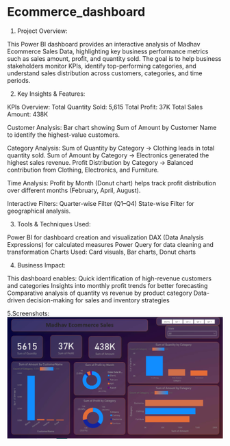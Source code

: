 # Ecommerce_dashboard
1. Project Overview:

This Power BI dashboard provides an interactive analysis of Madhav Ecommerce Sales Data, highlighting key business performance metrics such as sales amount, profit, and quantity sold. The goal is to help business stakeholders monitor KPIs, identify top-performing categories, and understand sales distribution across customers, categories, and time periods.

2. Key Insights & Features:

KPIs Overview:
  Total Quantity Sold: 5,615
  Total Profit: 37K
  Total Sales Amount: 438K

  Customer Analysis:
  Bar chart showing Sum of Amount by Customer Name to identify the highest-value customers.

  Category Analysis:
  Sum of Quantity by Category → Clothing leads in total quantity sold.
  Sum of Amount by Category → Electronics generated the highest sales revenue.
  Profit Distribution by Category → Balanced contribution from Clothing, Electronics, and Furniture.

  Time Analysis:
  Profit by Month (Donut chart) helps track profit distribution over different months (February, April, August).
  
  Interactive Filters:
  Quarter-wise Filter (Q1–Q4)
  State-wise Filter for geographical analysis.

3. Tools & Techniques Used:

Power BI for dashboard creation and visualization
DAX (Data Analysis Expressions) for calculated measures
Power Query for data cleaning and transformation
Charts Used: Card visuals, Bar charts, Donut charts

4. Business Impact:

This dashboard enables:
Quick identification of high-revenue customers and categories
Insights into monthly profit trends for better forecasting
Comparative analysis of quantity vs revenue by product category
Data-driven decision-making for sales and inventory strategies

5.Screenshots:
![Dashboard_preview](https://github.com/Prerna0110/Ecommerce_dashboard/blob/main/Dashboard_Snapshot.png)
